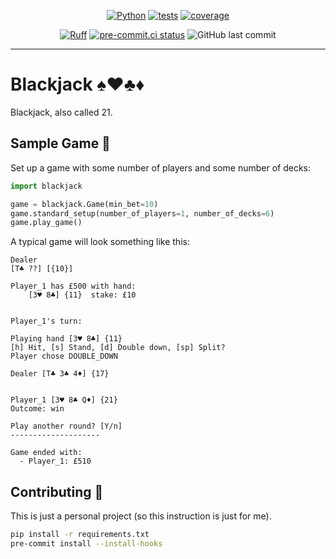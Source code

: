 <div align="center">

[![Python](https://img.shields.io/badge/Python-3.11+-blue.svg)](https://www.python.org/downloads/)
[![tests](https://github.com/billwallis/blackjack/actions/workflows/tests.yaml/badge.svg)](https://github.com/billwallis/blackjack/actions/workflows/tests.yaml)
[![coverage](coverage.svg)](https://github.com/dbrgn/coverage-badge)

[![Ruff](https://img.shields.io/endpoint?url=https://raw.githubusercontent.com/astral-sh/ruff/main/assets/badge/v2.json)](https://github.com/astral-sh/ruff)
[![pre-commit.ci status](https://results.pre-commit.ci/badge/github/billwallis/blackjack/main.svg)](https://results.pre-commit.ci/latest/github/billwallis/blackjack/main)
![GitHub last commit](https://img.shields.io/github/last-commit/billwallis/blackjack)

</div>

---

# Blackjack ♠️♥️♣️♦️

Blackjack, also called 21.

## Sample Game 📝

Set up a game with some number of players and some number of decks:

```python
import blackjack

game = blackjack.Game(min_bet=10)
game.standard_setup(number_of_players=1, number_of_decks=6)
game.play_game()
```

A typical game will look something like this:

```
Dealer
[T♣ ??] [{10}]

Player_1 has £500 with hand:
    [3♥ 8♣] {11}  stake: £10


Player_1's turn:

Playing hand [3♥ 8♣] {11}
[h] Hit, [s] Stand, [d] Double down, [sp] Split?
Player chose DOUBLE_DOWN

Dealer [T♣ 3♣ 4♦] {17}


Player_1 [3♥ 8♣ Q♦] {21}
Outcome: win

Play another round? [Y/n]
--------------------

Game ended with:
  - Player_1: £510
```

## Contributing 🤝

This is just a personal project (so this instruction is just for me).

```bash
pip install -r requirements.txt
pre-commit install --install-hooks
```
